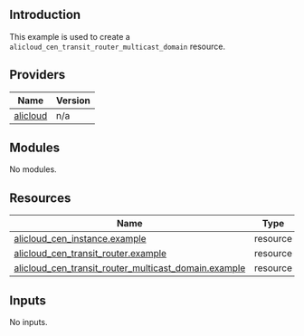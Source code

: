 ## Introduction

This example is used to create a `alicloud_cen_transit_router_multicast_domain` resource.

<!-- BEGIN_TF_DOCS -->
## Providers

| Name | Version |
|------|---------|
| <a name="provider_alicloud"></a> [alicloud](#provider\_alicloud) | n/a |

## Modules

No modules.

## Resources

| Name | Type |
|------|------|
| [alicloud_cen_instance.example](https://registry.terraform.io/providers/aliyun/alicloud/latest/docs/resources/cen_instance) | resource |
| [alicloud_cen_transit_router.example](https://registry.terraform.io/providers/aliyun/alicloud/latest/docs/resources/cen_transit_router) | resource |
| [alicloud_cen_transit_router_multicast_domain.example](https://registry.terraform.io/providers/aliyun/alicloud/latest/docs/resources/cen_transit_router_multicast_domain) | resource |

## Inputs

No inputs.
<!-- END_TF_DOCS -->    